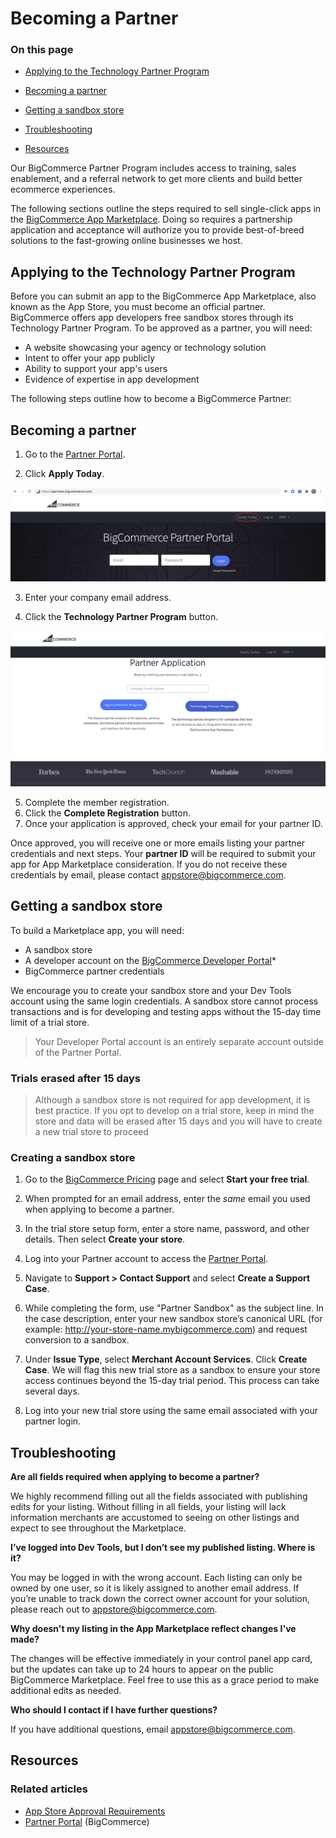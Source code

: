 # Becoming a Partner

<div class="otp" id="no-index">

### On this page
- [Applying to the Technology Partner Program](#applying-to-the-technology-partner-program)

- [Becoming a partner](#becoming-a-partner)
- [Getting a sandbox store](#getting-a-sandbox-store)
- [Troubleshooting](#troubleshooting)
- [Resources](#resources)
</div> 

Our BigCommerce Partner Program includes access to training, sales enablement, and a referral network to get more clients and build better ecommerce experiences.


The following sections outline the steps required to sell single-click apps in the [BigCommerce App Marketplace](https://www.bigcommerce.com/apps). Doing so requires a partnership application and acceptance will authorize you to provide best-of-breed solutions to the fast-growing online businesses we host. 

## Applying to the Technology Partner Program


Before you can submit an app to the BigCommerce App Marketplace, also known as the App Store, you must become an official partner. BigCommerce offers app developers free sandbox stores through its Technology Partner Program. To be approved as a partner, you will need:

* A website showcasing your agency or technology solution
* Intent to offer your app publicly
* Ability to support your app's users
* Evidence of expertise in app development

The following steps outline how to become a BigCommerce Partner:

## Becoming a partner
1. Go to the [Partner Portal](https://partners.bigcommerce.com/).
   
2. Click **Apply Today**.
   
![Partner Apply](https://raw.githubusercontent.com/bigcommerce/dev-docs/master/assets/images/becoming-a-partner-01.png "Partner Apply")

3. Enter your company email address.
   
4. Click the **Technology Partner Program** button.
   
![Partner Registration](https://raw.githubusercontent.com/bigcommerce/dev-docs/master/assets/images/becoming-a-partner-02.png "Partner Registration")

5. Complete the member registration.
6. Click the **Complete Registration** button. 
7. Once your application is approved, check your email for your partner ID.

Once approved, you will receive one or more emails listing your partner credentials and next steps. Your **partner ID** will be required to submit your app for App Marketplace consideration. If you do not receive these credentials by email, please contact <a href="mailto:appstore@bigcommerce.com">appstore@bigcommerce.com</a>.

## Getting a sandbox store

To build a Marketplace app, you will need:

* A sandbox store
* A developer account on the [BigCommerce Developer Portal](https://devtools.bigcommerce.com/my/apps)*
* BigCommerce partner credentials 

We encourage you to create your sandbox store and your Dev Tools account using the same login credentials. A sandbox store cannot process transactions and is for developing and testing apps without the 15-day time limit of a trial store. 

> Your Developer Portal account is an entirely separate account outside of the Partner Portal.


<div class="HubBlock--callout">
<div class="CalloutBlock--warning">
<div class="HubBlock-content">
    
<!-- theme: warning -->

### Trials erased after 15 days
> Although a sandbox store is not required for app development, it is best practice. If you opt to develop on a trial store, keep in mind the store and data will be erased after 15 days and you will have to create a new trial store to proceed

</div>
</div>
</div>

### Creating a sandbox store

1. Go to the [BigCommerce Pricing](https://www.bigcommerce.com/essentials/pricing/) page and select **Start your free trial**.

2. When prompted for an email address, enter the _same_ email you used when applying to become a partner.

3. In the trial store setup form, enter a store name, password, and other details. Then select **Create your store**.

4. Log into your Partner account to access the [Partner Portal](https://partners.bigcommerce.com). 

5. Navigate to **Support > Contact Support** and select **Create a Support Case**.

6. While completing the form, use "Partner Sandbox" as the subject line. In the case description, enter your new sandbox store’s canonical URL (for example: http://your-store-name.mybigcommerce.com) and request conversion to a sandbox. 

7. Under **Issue Type**, select **Merchant Account Services**. Click **Create Case**. We will flag this new trial store as a sandbox to ensure your store access continues beyond the 15-day trial period. This process can take several days.

8.  Log into your new trial store using the same email associated with your partner login.

##  Troubleshooting

**Are all fields required when applying to become a partner?**

We highly recommend filling out all the fields associated with publishing edits for your listing. Without filling in all fields, your listing will lack information merchants are accustomed to seeing on other listings and expect to see throughout the Marketplace.


**I’ve logged into Dev Tools, but I don’t see my published listing. Where is it?**

You may be logged in with the wrong account. Each listing can only be owned by one user, so it is likely assigned to another email address. If you’re unable to track down the correct owner account for your solution, please reach out to <a href="mailto:appstore@bigcommerce.com">appstore@bigcommerce.com</a>.

**Why doesn't my listing in the App Marketplace reflect changes I've made?**

The changes will be effective immediately in your control panel app card, but the updates can take up to 24 hours to appear on the public BigCommerce Marketplace. Feel free to use this as a grace period to make additional edits as needed.

**Who should I contact if I have further questions?**

If you have additional questions, email <a href="mailto:appstore@bigcommerce.com">appstore@bigcommerce.com</a>.

## Resources

### Related articles
* [App Store Approval Requirements](https://developer.bigcommerce.com/api-docs/partner/app-store-approval-requirements)
* [Partner Portal](https://partners.bigcommerce.com/) (BigCommerce)
